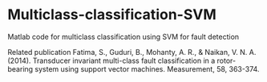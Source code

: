# Multiclass-classification-SVM
Matlab code for multiclass classification using SVM for fault detection

Related publication
Fatima, S., Guduri, B., Mohanty, A. R., & Naikan, V. N. A. (2014). Transducer invariant multi-class fault classification in a rotor-bearing system using support vector machines. Measurement, 58, 363-374.
